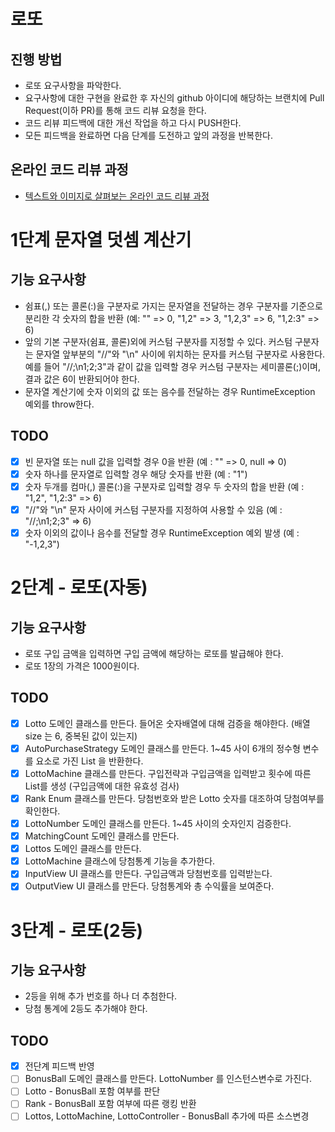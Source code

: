 # 로또
## 진행 방법
* 로또 요구사항을 파악한다.
* 요구사항에 대한 구현을 완료한 후 자신의 github 아이디에 해당하는 브랜치에 Pull Request(이하 PR)를 통해 코드 리뷰 요청을 한다.
* 코드 리뷰 피드백에 대한 개선 작업을 하고 다시 PUSH한다.
* 모든 피드백을 완료하면 다음 단계를 도전하고 앞의 과정을 반복한다.

## 온라인 코드 리뷰 과정
* [텍스트와 이미지로 살펴보는 온라인 코드 리뷰 과정](https://github.com/next-step/nextstep-docs/tree/master/codereview)

# 1단계 문자열 덧셈 계산기
## 기능 요구사항
* 쉼표(,) 또는 콜론(:)을 구분자로 가지는 문자열을 전달하는 경우 구분자를 기준으로 분리한 각 숫자의 합을 반환 (예: "" => 0, "1,2" => 3, "1,2,3" => 6, "1,2:3" => 6)
* 앞의 기본 구분자(쉼표, 콜론)외에 커스텀 구분자를 지정할 수 있다. 커스텀 구분자는 문자열 앞부분의 "//"와 "\n" 사이에 위치하는 문자를 커스텀 구분자로 사용한다. 예를 들어 "//;\n1;2;3"과 같이 값을 입력할 경우 커스텀 구분자는 세미콜론(;)이며, 결과 값은 6이 반환되어야 한다.
* 문자열 계산기에 숫자 이외의 값 또는 음수를 전달하는 경우 RuntimeException 예외를 throw한다.

## TODO
* [X] 빈 문자열 또는 null 값을 입력할 경우 0을 반환 (예 : "" => 0, null => 0)
* [X] 숫자 하나를 문자열로 입력할 경우 해당 숫자를 반환 (예 : "1")
* [X] 숫자 두개를 컴마(,) 콜론(:)을 구분자로 입력할 경우 두 숫자의 합을 반환 (예 : "1,2", "1,2:3" => 6)
* [X] "//"와 "\n" 문자 사이에 커스텀 구분자를 지정하여 사용할 수 있음 (예 : "//;\n1;2;3" => 6)
* [X] 숫자 이외의 값이나 음수를 전달할 경우 RuntimeException 예외 발생 (예 : "-1,2,3")

# 2단계 - 로또(자동)
## 기능 요구사항
* 로또 구입 금액을 입력하면 구입 금액에 해당하는 로또를 발급해야 한다.
* 로또 1장의 가격은 1000원이다.

## TODO
* [X] Lotto 도메인 클래스를 만든다. 들어온 숫자배열에 대해 검증을 해야한다. (배열 size 는 6, 중복된 값이 있는지)
* [X] AutoPurchaseStrategy 도메인 클래스를 만든다. 1~45 사이 6개의 정수형 변수를 요소로 가진 List 을 반환한다.
* [X] LottoMachine 클래스를 만든다. 구입전략과 구입금액을 입력받고 횟수에 따른 List<Lotto>를 생성 (구입금액에 대한 유효성 검사)
* [X] Rank Enum 클래스를 만든다. 당첨번호와 받은 Lotto 숫자를 대조하여 당첨여부를 확인한다.
* [X] LottoNumber 도메인 클래스를 만든다. 1~45 사이의 숫자인지 검증한다.
* [X] MatchingCount 도메인 클래스를 만든다.
* [X] Lottos 도메인 클래스를 만든다.
* [X] LottoMachine 클래스에 당첨통계 기능을 추가한다.
* [X] InputView UI 클래스를 만든다. 구입금액과 당첨번호를 입력받는다.
* [X] OutputView UI 클래스를 만든다. 당첨통계와 총 수익률을 보여준다.

# 3단계 - 로또(2등)
## 기능 요구사항
* 2등을 위해 추가 번호를 하나 더 추첨한다.
* 당첨 통계에 2등도 추가해야 한다.

## TODO
* [X] 전단계 피드백 반영
* [ ] BonusBall 도메인 클래스를 만든다. LottoNumber 를 인스턴스변수로 가진다.
* [ ] Lotto - BonusBall 포함 여부를 판단
* [ ] Rank - BonusBall 포함 여부에 따른 랭킹 반환
* [ ] Lottos, LottoMachine, LottoController - BonusBall 추가에 따른 소스변경
